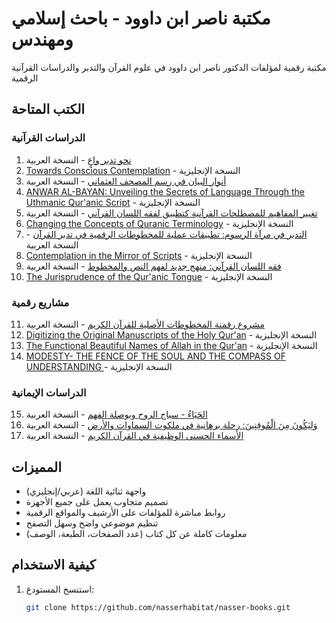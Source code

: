 # مكتبة ناصر ابن داوود - باحث إسلامي ومهندس

مكتبة رقمية لمؤلفات الدكتور ناصر ابن داوود في علوم القرآن والتدبر والدراسات القرآنية الرقمية

## الكتب المتاحة

### الدراسات القرآنية
1. [نحو تدبر واعٍ](books/conscious-contemplation/ar) - النسخة العربية
2. [Towards Conscious Contemplation](books/conscious-contemplation/en) - النسخة الإنجليزية
3. [أنوار البيان في رسم المصحف العثماني](books/anwar-al-bayan/ar) - النسخة العربية
4. [ANWAR AL-BAYAN: Unveiling the Secrets of Language Through the Uthmanic Qur'anic Script](books/anwar-al-bayan/en) - النسخة الإنجليزية 
5. [تغيير المفاهيم للمصطلحات القرآنية كتطبيق لفقه اللسان القرآني](books/Changing-the-Concepts/ar) - النسخة العربية
6. [Changing the Concepts of Quranic Terminology](books/Changing-the-Concepts/en) - النسخة الإنجليزية
7. [التدبر في مرآة الرسوم: تطبيقات عملية للمخطوطات الرقمية في تدبر القرآن](books/contemplation-in-the-mirror/ar) - النسخة العربية
8. [Contemplation in the Mirror of Scripts](books/contemplation-in-the-mirror/en) - النسخة الإنجليزية
9. [فقه اللسان القرآني: منهج جديد لفهم النص والمخطوط](books/the-jurisprudence/ar) - النسخة العربية
10. [The Jurisprudence of the Qur'anic Tongue](books/the-jurisprudence/en) - النسخة الإنجليزية

### مشاريع رقمية
11. [مشروع رقمنة المخطوطات الأصلية للقرآن الكريم](books/digitizing/ar) - النسخة العربية
12. [Digitizing the Original Manuscripts of the Holy Qur'an](books/digitizing/en) - النسخة الإنجليزية
13. [The Functional Beautiful Names of Allah in the Qur'an](books/names-in-the-holy/en) - النسخة الإنجليزية
14. [MODESTY- THE FENCE OF THE SOUL AND THE COMPASS OF UNDERSTANDING ](books/modesty/en) - النسخة الإنجليزية

### الدراسات الإيمانية
15. [الحَيَاءُ - سياج الروح وبوصلة الفهم](books/modesty/ar) - النسخة العربية
16. [وَلِيَكُونَ مِنَ الْمُوقِنِينَ: رحلة برهانية في ملكوت السماوات والأرض](books/malakoot/ar) - النسخة العربية
17. [الأسماء الحسنى الوظيفية في القرآن الكريم](books/names-in-the-holy/ar) - النسخة العربية
    


## المميزات
- واجهة ثنائية اللغة (عربي/إنجليزي)
- تصميم متجاوب يعمل على جميع الأجهزة
- روابط مباشرة للمؤلفات على الأرشيف والمواقع الرقمية
- تنظيم موضوعي واضح وسهل التصفح
- معلومات كاملة عن كل كتاب (عدد الصفحات، الطبعة، الوصف)

## كيفية الاستخدام
1. استنسخ المستودع:
   ```bash
   git clone https://github.com/nasserhabitat/nasser-books.git

